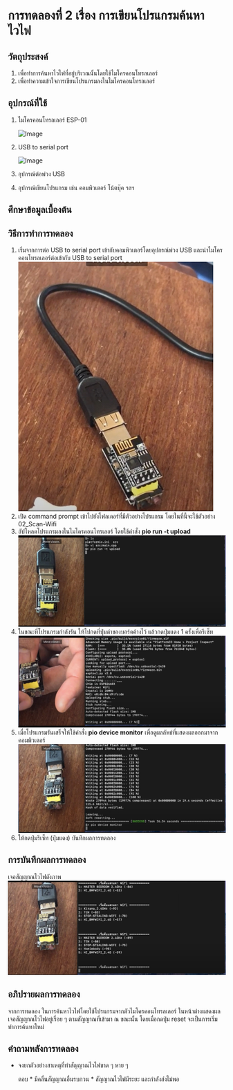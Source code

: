 # การทดลองที่ 2 เรื่อง การเขียนโปรแกรมค้นหาไวไฟ

## วัตถุประสงค์
1. เพื่อทำการค้นหาไวไฟที่อยู่บริเวณนั้นโดยใช้ไมโครคอนโทรลเลอร์
2. เพื่อทำความเข้าใจการเขียนโปรแกรมลงในไมโครคอนโทรลเลอร์

## อุปกรณ์ที่ใช้
1. ไมโครคอนโทรลเลอร์ ESP-01

   ![Image](https://cdn-images-1.medium.com/max/1200/1*RMM4luR-BC8yrsDbmSlkBA.png)

2. USB to serial port

   ![Image](https://daneshjookit.com/5924-home_default/esp8266-to-usb.jpg)

3. อุปกรณ์ต่อพ่วง USB
4. อุปกรณ์เขียนโปรแกรม เช่น คอมพิวเตอร์ โน้ตบุ๊ค ฯลฯ

## ศึกษาข้อมูลเบื้องต้น

## วิธีการทำการทดลอง
1. เริ่มจากการต่อ USB to serial port เข้ากับคอมพิวเตอร์โดยอุปกรณ์พ่วง USB และนำไมโครคอนโทรลเลอร์ต่อเข้ากับ USB to serial port
   ![Image](https://github.com/Nana-Nan/image/blob/main/1-3.jpg)
2. เปิด command prompt เข้าไปยังโฟลเดอร์ที่มีตัวอย่างโปรแกรม โดยในที่นี้จะใช้ตัวอย่าง 02_Scan-Wifi
3. อัปโหลดโปรแกรมลงในไมโครคอนโทรเลอร์ โดยใช้คำสั่ง **pio run -t upload**
   ![Image](https://github.com/Nana-Nan/image/blob/main/2-1.jpg)
4. ในขณะที่โปรแกรมกำลังรัน ให้ไปกดที่ปุ่มดำของบอร์ดค้างไว้ แล้วกดปุ่มแดง 1 ครั้งเพื่อรีเซ็ท
   ![Image](https://github.com/Nana-Nan/image/blob/main/2-2.jpg)
5. เมื่อโปรแกรมรันเสร็จให้ใช้คำสั่ง **pio device monitor** เพื่อดูผลลัพธ์ที่แสดงผลออกมาจากคอมพิวเตอร์
   ![Image](https://github.com/Nana-Nan/image/blob/main/2-3.jpg)
6. ให้กดปุ่มรีเซ็ท (ปุ่มแดง) บันทึกผลการทดลอง

## การบันทึกผลการทดลอง
   เจอสัญญาณไวไฟดังภาพ
   ![Image](https://github.com/Nana-Nan/image/blob/main/2-4.jpg)
   
## อภิปรายผลการทดลอง
   จากการทดลอง ในการค้นหาไวไฟโดยใช้โปรแกรมจากตัวไมโครคอนโทรลเลอร์ ในหน้าต่างแสดงผลเจอสัญญาณไวไฟอยู่เรื่อย ๆ ตามสัญญาณที่เข้ามา ณ ขณะนั้น โดยเมื่อกดปุ่ม reset จะเป็นการเริ่มทำการค้นหาใหม่
## คำถามหลังการทดลอง
* จงยกตัวอย่างสาเหตุที่ทำสัญญาณไวไฟขาด ๆ หาย ๆ
   
   ตอบ   * มีคลื่นสัญญาณอื่นรบกวน
         * สัญญาณไวไฟมีระยะ และกำลังส่งไม่พอ
   
